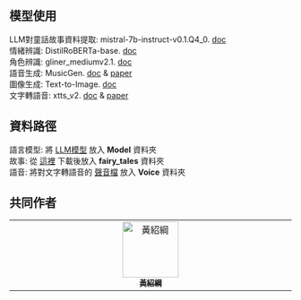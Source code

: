 ## 模型使用
LLM對童話故事資料提取: mistral-7b-instruct-v0.1.Q4_0. [doc](https://huggingface.co/TheBloke/Mistral-7B-Instruct-v0.1-GGUF) <br/>
情緒辨識: DistilRoBERTa-base. [doc](https://huggingface.co/michellejieli/emotion_text_classifier)<br/>
角色辨識: gliner_mediumv2.1. [doc](https://huggingface.co/urchade/gliner_medium-v2.1)<br/>
語音生成: MusicGen. [doc](https://huggingface.co/facebook/musicgen-small) & [paper](https://arxiv.org/abs/2306.05284)<br/>
圖像生成: Text-to-Image. [doc](https://huggingface.co/ZB-Tech/Text-to-Image)<br/>
文字轉語音: xtts_v2. [doc](https://huggingface.co/coqui/XTTS-v2) & [paper](https://arxiv.org/pdf/2406.04904)

## 資料路徑
語言模型: 將 [LLM模型](https://huggingface.co/TheBloke/Mistral-7B-Instruct-v0.1-GGUF) 放入 **Model** 資料夾<br/>
故事: 從 [這裡](https://drive.google.com/drive/u/0/folders/1GVB8rZhbVewnPd2CNA5tshupF01z0DtD) 下載後放入 **fairy_tales** 資料夾<br/>
語音: 將對文字轉語音的 [聲音檔](https://drive.google.com/drive/u/0/folders/1GVB8rZhbVewnPd2CNA5tshupF01z0DtD) 放入 **Voice** 資料夾

## 共同作者

<table>
  <tbody>
      <td align="center" valign="top" width="14.28%"><a href="https://github.com/EricHuaaa"><img src="https://avatars.githubusercontent.com/u/91867104?v=4" width="100px;" alt="黃紹綱"/><br /><sub><b>黃紹綱</b></sub></a>
  </tbody>
</table>
